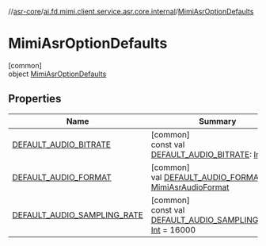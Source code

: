 //[asr-core](../../../index.md)/[ai.fd.mimi.client.service.asr.core.internal](../index.md)/[MimiAsrOptionDefaults](index.md)

# MimiAsrOptionDefaults

[common]\
object [MimiAsrOptionDefaults](index.md)

## Properties

| Name | Summary |
|---|---|
| [DEFAULT_AUDIO_BITRATE](-d-e-f-a-u-l-t_-a-u-d-i-o_-b-i-t-r-a-t-e.md) | [common]<br>const val [DEFAULT_AUDIO_BITRATE](-d-e-f-a-u-l-t_-a-u-d-i-o_-b-i-t-r-a-t-e.md): [Int](https://kotlinlang.org/api/core/kotlin-stdlib/kotlin/-int/index.html) = 16 |
| [DEFAULT_AUDIO_FORMAT](-d-e-f-a-u-l-t_-a-u-d-i-o_-f-o-r-m-a-t.md) | [common]<br>val [DEFAULT_AUDIO_FORMAT](-d-e-f-a-u-l-t_-a-u-d-i-o_-f-o-r-m-a-t.md): [MimiAsrAudioFormat](../../ai.fd.mimi.client.service.asr.core/-mimi-asr-audio-format/index.md) |
| [DEFAULT_AUDIO_SAMPLING_RATE](-d-e-f-a-u-l-t_-a-u-d-i-o_-s-a-m-p-l-i-n-g_-r-a-t-e.md) | [common]<br>const val [DEFAULT_AUDIO_SAMPLING_RATE](-d-e-f-a-u-l-t_-a-u-d-i-o_-s-a-m-p-l-i-n-g_-r-a-t-e.md): [Int](https://kotlinlang.org/api/core/kotlin-stdlib/kotlin/-int/index.html) = 16000 |
